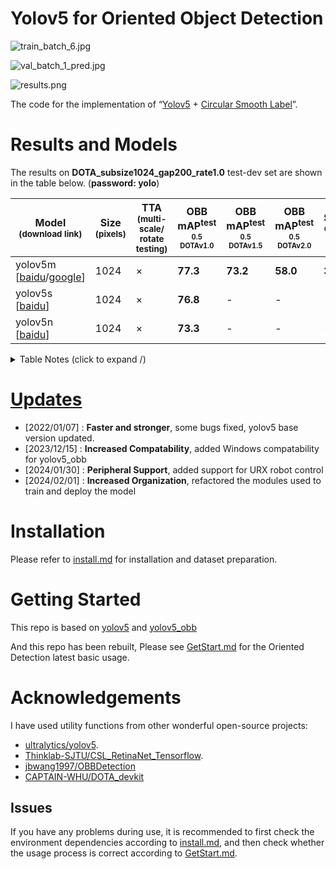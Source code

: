 # Yolov5 for Oriented Object Detection

![train_batch_6.jpg](https://github.com/bryceag11/yolov5_obb/assets/67086260/ec581768-7751-4105-b2c7-b5b6c00489b0)

![val_batch_1_pred.jpg](https://github.com/bryceag11/yolov5_obb/assets/67086260/37772a0c-a618-4c3d-bdd6-627da116c7ea)

![results.png](https://github.com/bryceag11/yolov5_obb/assets/67086260/28c5cda2-6227-47ee-a7b4-6df1f503240f)


The code for the implementation of “[Yolov5](https://github.com/ultralytics/yolov5) + [Circular Smooth Label](https://arxiv.org/abs/2003.05597v2)”. 

# Results and Models
The results on **DOTA_subsize1024_gap200_rate1.0** test-dev set are shown in the table below. (**password: yolo**)

 |Model<br><sup>(download link) |Size<br><sup>(pixels) | TTA<br><sup>(multi-scale/<br>rotate testing) | OBB mAP<sup>test<br><sup>0.5<br>DOTAv1.0 | OBB mAP<sup>test<br><sup>0.5<br>DOTAv1.5 | OBB mAP<sup>test<br><sup>0.5<br>DOTAv2.0 | Speed<br><sup>CPU b1<br>(ms)|Speed<br><sup>2080Ti b1<br>(ms) |Speed<br><sup>2080Ti b16<br>(ms) |params<br><sup>(M) |FLOPs<br><sup>@640 (B) 
 | ----                                                                                                                                                           | ---  | ---   | ---      | ---   | ---   | ---   | ---   | --- | --- | ---
 |yolov5m [[baidu](https://pan.baidu.com/s/1UPNaMuQ_gNce9167FZx8-w)/[google](https://drive.google.com/file/d/1NMgxcN98cmBg9_nVK4axxqfiq4pYh-as/view?usp=sharing)]  |1024  | ×     |**77.3** |**73.2** |**58.0**  |**328.2**      |**16.9**     |**11.3**      |**21.6**   |**50.5**   
 |yolov5s [[baidu](https://pan.baidu.com/s/1Lqw42xlSZxZn-2gNniBpmw?pwd=yolo)]    |1024  | ×     |**76.8**   |-      |-      |-      |**15.6**  | -     |**7.5**     |**17.5**    
 |yolov5n [[baidu](https://pan.baidu.com/s/1Lqw42xlSZxZn-2gNniBpmw?pwd=yolo)]    |1024  | ×     |**73.3**   |-      |-      |-      |**15.2**  | -     |**2.0**     |**5.0**


<details>
  <summary>Table Notes (click to expand /)</summary>

* All checkpoints are trained to 300 epochs with [COCO pre-trained checkpoints](https://github.com/ultralytics/yolov5/releases/tag/v6.0), default settings and hyperparameters.
* **mAP<sup>test dota</sup>** values are for single-model single-scale on [DOTA](https://captain-whu.github.io/DOTA/index.html)(1024,1024,200,1.0) dataset.<br>Reproduce Example:
 ```shell
 python val.py --data 'data/dotav15_poly.yaml' --img 1024 --conf 0.01 --iou 0.4 --task 'test' --batch 16 --save-json --name 'dotav15_test_split'
 python tools/TestJson2VocClassTxt.py --json_path 'runs/val/dotav15_test_split/best_obb_predictions.json' --save_path 'runs/val/dotav15_test_split/obb_predictions_Txt'
 python DOTA_devkit/ResultMerge_multi_process.py --scrpath 'runs/val/dotav15_test_split/obb_predictions_Txt' --dstpath 'runs/val/dotav15_test_split/obb_predictions_Txt_Merged'
 zip the poly format results files and submit it to https://captain-whu.github.io/DOTA/evaluation.html
 ```
* **Speed** averaged over DOTAv1.5 val_split_subsize1024_gap200 images using a 2080Ti gpu. NMS + pre-process times is included.<br>Reproduce by `python val.py --data 'data/dotav15_poly.yaml' --img 1024 --task speed --batch 1`


</details>

# [Updates](./docs/ChangeLog.md)
- [2022/01/07] : **Faster and stronger**, some bugs fixed, yolov5 base version updated.
- [2023/12/15] : **Increased Compatability**, added Windows compatability for yolov5_obb
- [2024/01/30] : **Peripheral Support**, added support for URX robot control 
- [2024/02/01] : **Increased Organization**, refactored the modules used to train and deploy the model 


# Installation
Please refer to [install.md](./docs/install.md) for installation and dataset preparation.

# Getting Started 
This repo is based on [yolov5](https://github.com/ultralytics/yolov5) and [yolov5_obb](https://github.com/hukaixuan19970627/yolov5_obb/tree/master)

And this repo has been rebuilt, Please see [GetStart.md](./docs/GetStart.md) for the Oriented Detection latest basic usage.

#  Acknowledgements
I have used utility functions from other wonderful open-source projects:

* [ultralytics/yolov5](https://github.com/ultralytics/yolov5).
* [Thinklab-SJTU/CSL_RetinaNet_Tensorflow](https://github.com/Thinklab-SJTU/CSL_RetinaNet_Tensorflow).
* [jbwang1997/OBBDetection](https://github.com/jbwang1997/OBBDetection)
* [CAPTAIN-WHU/DOTA_devkit](https://github.com/CAPTAIN-WHU/DOTA_devkit)

## Issues
If you have any problems during use, it is recommended to first check the environment dependencies according to [install.md](./docs/install.md), and then check whether the usage process is correct according to [GetStart.md](./docs/GetStart.md).

```javascript

